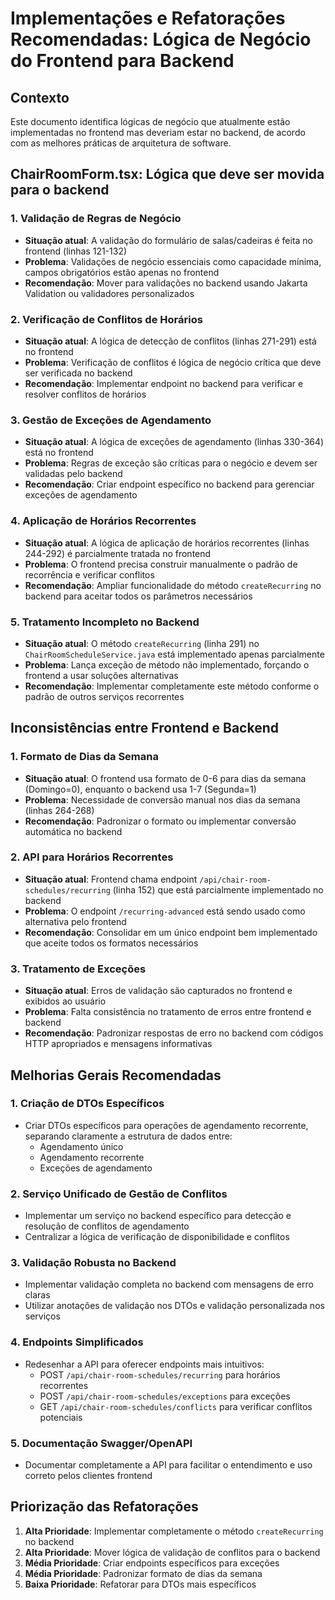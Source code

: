 # Implementações e Refatorações Recomendadas: Lógica de Negócio do Frontend para Backend

## Contexto
Este documento identifica lógicas de negócio que atualmente estão implementadas no frontend mas deveriam estar no backend, de acordo com as melhores práticas de arquitetura de software.

## ChairRoomForm.tsx: Lógica que deve ser movida para o backend

### 1. Validação de Regras de Negócio
- **Situação atual**: A validação do formulário de salas/cadeiras é feita no frontend (linhas 121-132)
- **Problema**: Validações de negócio essenciais como capacidade mínima, campos obrigatórios estão apenas no frontend
- **Recomendação**: Mover para validações no backend usando Jakarta Validation ou validadores personalizados

### 2. Verificação de Conflitos de Horários
- **Situação atual**: A lógica de detecção de conflitos (linhas 271-291) está no frontend
- **Problema**: Verificação de conflitos é lógica de negócio crítica que deve ser verificada no backend
- **Recomendação**: Implementar endpoint no backend para verificar e resolver conflitos de horários

### 3. Gestão de Exceções de Agendamento
- **Situação atual**: A lógica de exceções de agendamento (linhas 330-364) está no frontend
- **Problema**: Regras de exceção são críticas para o negócio e devem ser validadas pelo backend
- **Recomendação**: Criar endpoint específico no backend para gerenciar exceções de agendamento

### 4. Aplicação de Horários Recorrentes
- **Situação atual**: A lógica de aplicação de horários recorrentes (linhas 244-292) é parcialmente tratada no frontend
- **Problema**: O frontend precisa construir manualmente o padrão de recorrência e verificar conflitos
- **Recomendação**: Ampliar funcionalidade do método `createRecurring` no backend para aceitar todos os parâmetros necessários

### 5. Tratamento Incompleto no Backend
- **Situação atual**: O método `createRecurring` (linha 291) no `ChairRoomScheduleService.java` está implementado apenas parcialmente
- **Problema**: Lança exceção de método não implementado, forçando o frontend a usar soluções alternativas
- **Recomendação**: Implementar completamente este método conforme o padrão de outros serviços recorrentes

## Inconsistências entre Frontend e Backend

### 1. Formato de Dias da Semana
- **Situação atual**: O frontend usa formato de 0-6 para dias da semana (Domingo=0), enquanto o backend usa 1-7 (Segunda=1)
- **Problema**: Necessidade de conversão manual nos dias da semana (linhas 264-268)
- **Recomendação**: Padronizar o formato ou implementar conversão automática no backend

### 2. API para Horários Recorrentes
- **Situação atual**: Frontend chama endpoint `/api/chair-room-schedules/recurring` (linha 152) que está parcialmente implementado no backend
- **Problema**: O endpoint `/recurring-advanced` está sendo usado como alternativa pelo frontend
- **Recomendação**: Consolidar em um único endpoint bem implementado que aceite todos os formatos necessários

### 3. Tratamento de Exceções
- **Situação atual**: Erros de validação são capturados no frontend e exibidos ao usuário
- **Problema**: Falta consistência no tratamento de erros entre frontend e backend
- **Recomendação**: Padronizar respostas de erro no backend com códigos HTTP apropriados e mensagens informativas

## Melhorias Gerais Recomendadas

### 1. Criação de DTOs Específicos
- Criar DTOs específicos para operações de agendamento recorrente, separando claramente a estrutura de dados entre:
  - Agendamento único
  - Agendamento recorrente
  - Exceções de agendamento

### 2. Serviço Unificado de Gestão de Conflitos
- Implementar um serviço no backend específico para detecção e resolução de conflitos de agendamento
- Centralizar a lógica de verificação de disponibilidade e conflitos

### 3. Validação Robusta no Backend
- Implementar validação completa no backend com mensagens de erro claras
- Utilizar anotações de validação nos DTOs e validação personalizada nos serviços

### 4. Endpoints Simplificados
- Redesenhar a API para oferecer endpoints mais intuitivos:
  - POST `/api/chair-room-schedules/recurring` para horários recorrentes
  - POST `/api/chair-room-schedules/exceptions` para exceções
  - GET `/api/chair-room-schedules/conflicts` para verificar conflitos potenciais

### 5. Documentação Swagger/OpenAPI
- Documentar completamente a API para facilitar o entendimento e uso correto pelos clientes frontend

## Priorização das Refatorações

1. **Alta Prioridade**: Implementar completamente o método `createRecurring` no backend
2. **Alta Prioridade**: Mover lógica de validação de conflitos para o backend
3. **Média Prioridade**: Criar endpoints específicos para exceções
4. **Média Prioridade**: Padronizar formato de dias da semana
5. **Baixa Prioridade**: Refatorar para DTOs mais específicos
